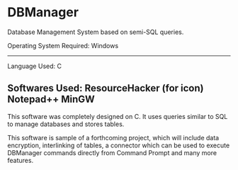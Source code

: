 # DBManager
Database Management System based on semi-SQL queries.

Operating System Required: Windows

----------------------------------------------------------
Language Used: C

Softwares Used:
ResourceHacker (for icon)
Notepad++
MinGW
----------------------------------------------------------

This software was completely designed on C. It uses queries similar to SQL to manage databases and stores tables.

This software is sample of a forthcoming project, which will include data encryption, interlinking of tables, a connector which can be used to execute DBManager commands directly from Command Prompt and many more features.

